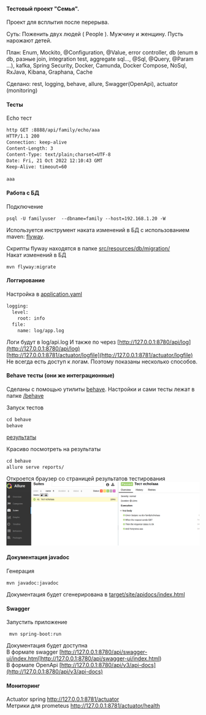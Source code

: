 #### Тестовый проект "Семья". 

Проект для всплытия после перерыва.

Суть: Поженить двух людей ( People ). Мужчину и женщину. Пусть нарожают детей.

План: Enum, Mockito, @Configuration, @Value, error controller, db (enum в db, разные join, integration test, aggregate sql..., @Sql, @Query, @Param ...), kafka, Spring Security, Docker, Camunda, Docker Compose, NoSql, RxJava, Kibana, Graphana, Cache<br/>

Сделано:
 rest, logging, behave, allure, Swagger(OpenApi), actuator (monitoring)

#### Тесты
Echo тест
````
http GET :8888/api/family/echo/aaa
HTTP/1.1 200 
Connection: keep-alive
Content-Length: 3
Content-Type: text/plain;charset=UTF-8
Date: Fri, 21 Oct 2022 12:10:43 GMT
Keep-Alive: timeout=60

aaa
````

#### Работа с БД
Подключение
````
psql -U familyuser  --dbname=family --host=192.168.1.20 -W
````

Используется инструмент наката изменений в БД с использованием maven: [flyway](https://flywaydb.org/documentation/getstarted/firststeps/maven).

Скрипты flyway находятся в папке [src/resources/db/migration/](https://github.com/cherepakhin/family/tree/master/src/main/resources/db/migration)  
Накат изменений в БД
````
mvn flyway:migrate
````
#### Логгирование
Настройка в [application.yaml](src/main/resources/application.yaml)
````
logging:
  level:
    root: info
  file:
    name: log/app.log
````
Логи будут в log/api.log
И также по через [http://127.0.0.1:8780/api/log](http://127.0.0.1:8780/api/log)
<br/> [http://127.0.0.1:8781/actuator/logfile](http://127.0.0.1:8781/actuator/logfile) <br/>
Не всегда есть доступ к логам. Поэтому показаны несколько способов.
#### Behave тесты (они же интеграционные)
Сделаны с помощью утилиты [behave](https://behave.readthedocs.io/en/stable/).
Настройки и сами тесты лежат в папке [/behave](https://github.com/cherepakhin/family/tree/dev/behave) 

Запуск тестов
````
cd behave
behave
````
[результаты](/behave/doc/behave.png)

Красиво посмотреть на результаты 
````
cd behave
allure serve reports/
````
Откроется браузер со страницей результатов тестирования
![страницей результатов тестирования](/behave/doc/allure.png)

#### Документация javadoc
Генерация
````shell
mvn javadoc:javadoc
````
Документация будет сгенерирована в [target/site/apidocs/index.html](/target/site/apidocs/index.html)

#### Swagger
Запустить приложение
````shell
 mvn spring-boot:run
````
Документация будет доступна<br/>
В формате swagger [http://127.0.0.1:8780/api/swagger-ui/index.html]http://127.0.0.1:8780/api/swagger-ui/index.html)
<br/>
В формате OpenApi [http://127.0.0.1:8780/api/v3/api-docs](http://127.0.0.1:8780/api/v3/api-docs)

#### Мониторинг
Actuator spring
http://127.0.0.1:8781/actuator <br/>
Метрики для prometeus
http://127.0.0.1:8781/actuator/health
